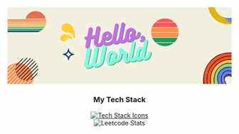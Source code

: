 <img src="Hello,.png">
<div style="text-align: center;">
    <h3>My Tech Stack</h3>
    <a href="https://skillicons.dev">
        <img src="https://skillicons.dev/icons?i=arduino,raspberrypi,bash,c,cpp,opencv,linux,py,fastapi,aws,html,css,bootstrap,js,mysql,docker" alt="Tech Stack Icons">
    </a>
</div>


<div align="center">
    <img src="https://leetcard.jacoblin.cool/surendars0401?ext=heatmap" alt="Leetcode Stats">
</div>

